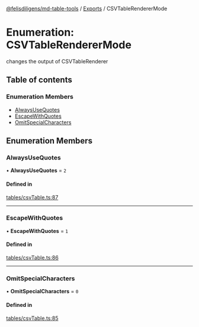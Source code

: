 [@felisdiligens/md-table-tools](../README.md) / [Exports](../modules.md) / CSVTableRendererMode

# Enumeration: CSVTableRendererMode

changes the output of CSVTableRenderer

## Table of contents

### Enumeration Members

- [AlwaysUseQuotes](CSVTableRendererMode.md#alwaysusequotes)
- [EscapeWithQuotes](CSVTableRendererMode.md#escapewithquotes)
- [OmitSpecialCharacters](CSVTableRendererMode.md#omitspecialcharacters)

## Enumeration Members

### AlwaysUseQuotes

• **AlwaysUseQuotes** = ``2``

#### Defined in

[tables/csvTable.ts:87](https://github.com/FelisDiligens/md-table-tools/blob/c0688b5/src/tables/csvTable.ts#L87)

___

### EscapeWithQuotes

• **EscapeWithQuotes** = ``1``

#### Defined in

[tables/csvTable.ts:86](https://github.com/FelisDiligens/md-table-tools/blob/c0688b5/src/tables/csvTable.ts#L86)

___

### OmitSpecialCharacters

• **OmitSpecialCharacters** = ``0``

#### Defined in

[tables/csvTable.ts:85](https://github.com/FelisDiligens/md-table-tools/blob/c0688b5/src/tables/csvTable.ts#L85)
